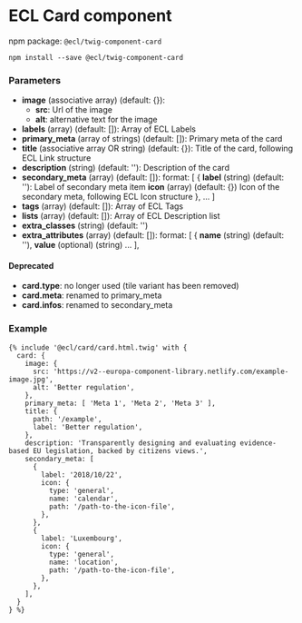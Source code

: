 # ECL Card component

npm package: `@ecl/twig-component-card`

```shell
npm install --save @ecl/twig-component-card
```

### Parameters

- **image** (associative array) (default: {}):
  - **src**: Url of the image
  - **alt**: alternative text for the image
- **labels** (array) (default: []): Array of ECL Labels
- **primary_meta** (array of strings) (default: []): Primary meta of the card
- **title** (associative array OR string) (default: {}): Title of the card, following ECL Link structure
- **description** (string) (default: ''): Description of the card
- **secondary_meta** (array) (default: []): format: [
  {
  **label** (string) (default: ''): Label of secondary meta item
  **icon** (array) (default: {}) Icon of the secondary meta, following ECL Icon structure
  },
  ...
  ]
- **tags** (array) (default: []): Array of ECL Tags
- **lists** (array) (default: []): Array of ECL Description list
- **extra_classes** (string) (default: '')
- **extra_attributes** (array) (default: []): format: [
  {
  **name** (string) (default: ''),
  **value** (optional) (string)
  ...
  ],

#### Deprecated

- **card.type**: no longer used (tile variant has been removed)
- **card.meta**: renamed to primary_meta
- **card.infos**: renamed to secondary_meta

### Example

<!-- prettier-ignore -->
```twig
{% include '@ecl/card/card.html.twig' with { 
  card: { 
    image: { 
      src: 'https://v2--europa-component-library.netlify.com/example-image.jpg', 
      alt: 'Better regulation', 
    }, 
    primary_meta: [ 'Meta 1', 'Meta 2', 'Meta 3' ], 
    title: { 
      path: '/example', 
      label: 'Better regulation', 
    }, 
    description: 'Transparently designing and evaluating evidence-based EU legislation, backed by citizens views.', 
    secondary_meta: [ 
      { 
        label: '2018/10/22', 
        icon: { 
          type: 'general', 
          name: 'calendar', 
          path: '/path-to-the-icon-file', 
        }, 
      }, 
      { 
        label: 'Luxembourg', 
        icon: { 
          type: 'general', 
          name: 'location', 
          path: '/path-to-the-icon-file', 
        }, 
      }, 
    ], 
  } 
} %}
```
